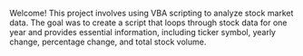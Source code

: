 
Welcome! This project involves using VBA scripting to analyze stock market data. 
The goal was to create a script that loops through stock data for one year and provides essential information, including ticker symbol, yearly change, percentage change, and total stock volume.
